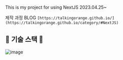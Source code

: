
This is my project for using NextJS 2023.04.25~

제작 과정 BLOG `[https://talkingorange.github.io/](https://talkingorange.github.io/category/#NextJS)`


## 💜 기술 스택 💜
![image](https://user-images.githubusercontent.com/88815795/235820222-2c3bb7dd-ecca-4064-9700-8dc97db3d48e.png)
